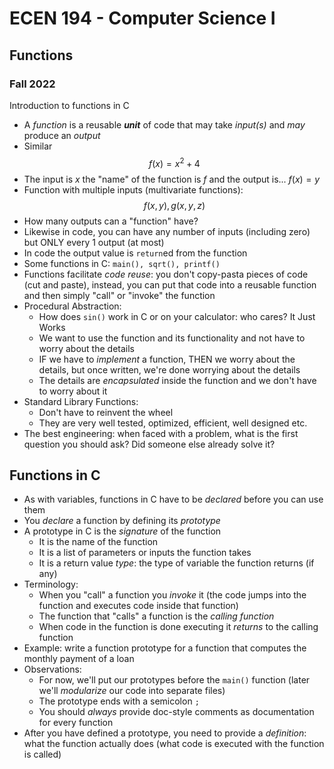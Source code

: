 
# ECEN 194 - Computer Science I
## Functions
### Fall 2022

Introduction to functions in C

* A *function* is a reusable ***unit*** of code that may take *input(s)* and *may* produce an *output*
* Similar
  $$f(x) = x^2 + 4$$
* The input is $x$ the "name" of the function is $f$ and the output is... $f(x) = y$
* Function with multiple inputs (multivariate functions):
  $$f(x,y), g(x,y,z)$$
* How many outputs can a "function" have?
* Likewise in code, you can have any number of inputs (including zero) but ONLY every 1 output (at most)
* In code the output value is `return`ed from the function
* Some functions in C: `main(), sqrt(), printf()`
* Functions facilitate *code reuse*: you don't copy-pasta pieces of code (cut and paste), instead, you can put that code into a reusable function and then simply "call" or "invoke" the function
* Procedural Abstraction:
  * How does `sin()` work in C or on your calculator: who cares?  It Just Works
  * We want to use the function and its functionality and not have to worry about the details
  * IF we have to *implement* a function, THEN we worry about the details, but once written, we're done worrying about the details
  * The details are *encapsulated* inside the function and we don't have to worry about it
* Standard Library Functions:
  * Don't have to reinvent the wheel
  * They are very well tested, optimized, efficient, well designed etc.
* The best engineering: when faced with a problem, what is the first question you should ask?  Did someone else already solve it?

## Functions in C

* As with variables, functions in C have to be *declared* before you can use them
* You *declare* a function by defining its *prototype*
* A prototype in C is the *signature* of the function
  * It is the name of the function
  * It is a list of parameters or inputs the function takes
  * It is a return value *type*: the type of variable the function returns (if any)
* Terminology:
  * When you "call" a function you *invoke* it (the code jumps into the function and executes code inside that function)
  * The function that "calls" a function is the *calling function*
  * When code in the function is done executing it *returns* to the calling function
* Example: write a function prototype for a function that computes the monthly payment of a loan
* Observations:
  * For now, we'll put our prototypes before the `main()` function (later we'll *modularize* our code into separate files)
  * The prototype ends with a semicolon `;`
  * You should *always* provide doc-style comments as documentation for every function
* After you have defined a prototype, you need to provide a *definition*: what the function actually does (what code is executed with the function is called)

```text












```
